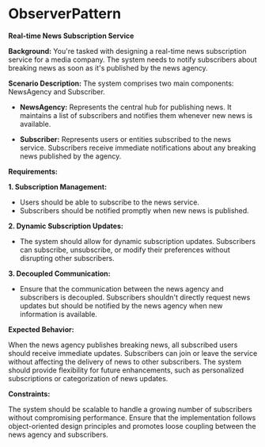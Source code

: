 # ObserverPattern

**Real-time News Subscription Service**

**Background:** You're tasked with designing a real-time news subscription service for a media company. The system needs to notify subscribers about breaking news as soon as it's published by the news agency.

**Scenario Description:** The system comprises two main components: NewsAgency and Subscriber.

  * **NewsAgency:** Represents the central hub for publishing news. It maintains a list of subscribers and notifies them whenever new news is available.

  * **Subscriber:** Represents users or entities subscribed to the news service. Subscribers receive immediate notifications about any breaking news published by the agency.

**Requirements:**

**1. Subscription Management:**

  * Users should be able to subscribe to the news service.
  * Subscribers should be notified promptly when new news is published.

**2. Dynamic Subscription Updates:**

  * The system should allow for dynamic subscription updates. Subscribers can subscribe, unsubscribe, or modify their preferences without disrupting other subscribers.

**3. Decoupled Communication:**

  * Ensure that the communication between the news agency and subscribers is decoupled. Subscribers shouldn't directly request news updates but should be notified by the news agency when new information is available.

**Expected Behavior:**

When the news agency publishes breaking news, all subscribed users should receive immediate updates.
Subscribers can join or leave the service without affecting the delivery of news to other subscribers.
The system should provide flexibility for future enhancements, such as personalized subscriptions or categorization of news updates.

**Constraints:**

The system should be scalable to handle a growing number of subscribers without compromising performance.
Ensure that the implementation follows object-oriented design principles and promotes loose coupling between the news agency and subscribers.
